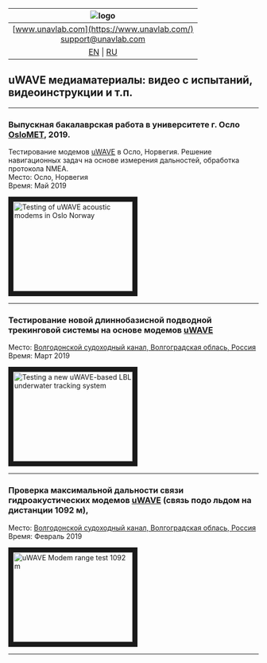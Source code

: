 | ![logo](https://ucnl.github.io/documentation/sm_logo.png) |
| :---: |
| [www.unavlab.com](https://www.unavlab.com/) <br/> [support@unavlab.com](mailto:support@unavlab.com) |
| [EN](media_videos.md) \| [RU](media_videos_ru.md) |

## uWAVE медиаматериалы: видео с испытаний, видеоинструкции и т.п.

______  

### Выпускная бакалаврская работа в университете г. Осло [OsloMET](https://www.oslomet.no/), 2019. 
Тестирование модемов [uWAVE](/documentation/EN/uWAVE/uWAVE_Family_en.md) в Осло, Норвегия. Решение навигационных задач на основе измерения дальностей, обработка протокола NMEA.  
Место: Осло, Норвегия  
Время: Май 2019

<a href="https://youtu.be/smN9p9jNdFo" 
target="_blank"><img src="http://img.youtube.com/vi/smN9p9jNdFo/0.jpg" 
alt="Testing of uWAVE acoustic modems in Oslo Norway" width="240" height="180" border="10" /></a>  

______  


### Тестирование новой длиннобазисной подводной трекинговой системы на основе модемов [uWAVE](/documentation/EN/uWAVE/uWAVE_Family_en.md)  
Место: [Волгодонской судоходный канал, Волгоградская облась, Россия](https://goo.gl/maps/CjX8y9tyPrKtrrA47)  
Время: Март 2019

<a href="https://youtu.be/UHfTv7TtABU" 
target="_blank"><img src="http://img.youtube.com/vi/UHfTv7TtABU/0.jpg" 
alt="Testing a new uWAVE-based LBL underwater tracking system" width="240" height="180" border="10" /></a>  

______  

### Проверка максимальной дальности связи гидроакустических модемов [uWAVE](/documentation/EN/uWAVE/uWAVE_Family_en.md) (связь подо льдом на дистанции 1092 м), 
Место: [Волгодонской судоходный канал, Волгоградская облась, Россия](https://goo.gl/maps/CjX8y9tyPrKtrrA47)  
Время: Февраль 2019

<a href="https://youtu.be/Z1bVerVecY0"
target="_blank"><img src="http://img.youtube.com/vi/Z1bVerVecY0/0.jpg" 
alt="uWAVE Modem range test 1092 m" width="240" height="180" border="10" /></a>  

______  
